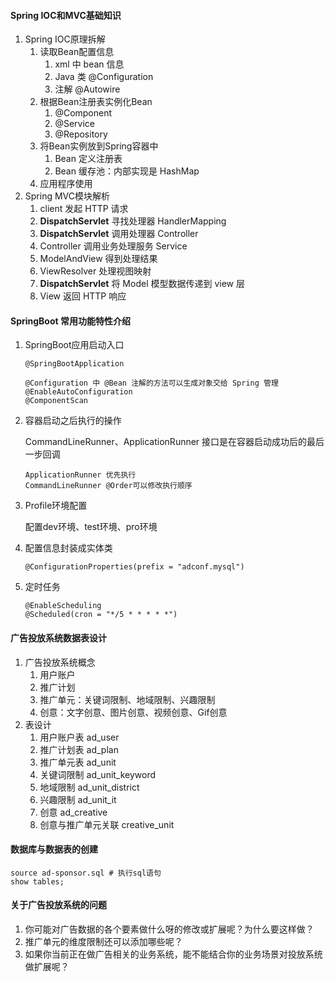 #### Spring IOC和MVC基础知识

1. Spring IOC原理拆解
   1. 读取Bean配置信息
      1. xml 中 bean 信息
      2. Java 类 @Configuration
      3. 注解 @Autowire
   2. 根据Bean注册表实例化Bean
      1. @Component
      2. @Service
      3. @Repository
   3. 将Bean实例放到Spring容器中
      1. Bean 定义注册表
      2. Bean 缓存池：内部实现是 HashMap
   4. 应用程序使用
2. Spring MVC模块解析
   1. client 发起 HTTP 请求
   2. **DispatchServlet** 寻找处理器 HandlerMapping
   3. **DispatchServlet** 调用处理器 Controller
   4. Controller 调用业务处理服务 Service
   5. ModelAndView 得到处理结果
   6. ViewResolver 处理视图映射
   7. **DispatchServlet** 将 Model 模型数据传递到 view 层
   8. View 返回 HTTP 响应

#### SpringBoot 常用功能特性介绍

1. SpringBoot应用启动入口

   ```
   @SpringBootApplication
   
   @Configuration 中 @Bean 注解的方法可以生成对象交给 Spring 管理
   @EnableAutoConfiguration
   @ComponentScan
   ```

2. 容器启动之后执行的操作

   CommandLineRunner、ApplicationRunner 接口是在容器启动成功后的最后一步回调

   ```
   ApplicationRunner 优先执行
   CommandLineRunner @Order可以修改执行顺序
   ```

3. Profile环境配置

   配置dev环境、test环境、pro环境

4. 配置信息封装成实体类

   ```
   @ConfigurationProperties(prefix = "adconf.mysql")
   ```

5. 定时任务

   ```
   @EnableScheduling
   @Scheduled(cron = "*/5 * * * * *")
   ```

#### 广告投放系统数据表设计

1. 广告投放系统概念
   1. 用户账户
   2. 推广计划
   3. 推广单元：关键词限制、地域限制、兴趣限制
   4. 创意：文字创意、图片创意、视频创意、Gif创意
2. 表设计
   1. 用户账户表 ad_user
   2. 推广计划表 ad_plan
   3. 推广单元表 ad_unit
   4. 关键词限制 ad_unit_keyword
   5. 地域限制 ad_unit_district
   6. 兴趣限制 ad_unit_it
   7. 创意 ad_creative
   8. 创意与推广单元关联 creative_unit

####  数据库与数据表的创建

```mysql
source ad-sponsor.sql # 执行sql语句
show tables;
```

#### 关于广告投放系统的问题

1. 你可能对广告数据的各个要素做什么呀的修改或扩展呢？为什么要这样做？
2. 推广单元的维度限制还可以添加哪些呢？
3. 如果你当前正在做广告相关的业务系统，能不能结合你的业务场景对投放系统做扩展呢？
